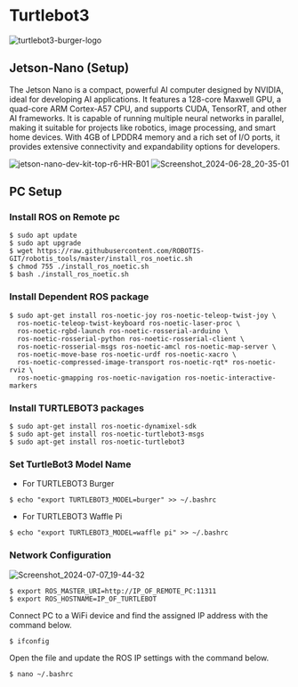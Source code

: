 # Turtlebot3

![turtlebot3-burger-logo](https://github.com/viendimine/Turtlebot3/assets/126682925/96abf169-3e25-451f-9c34-8007a8ec16fe)


## Jetson-Nano (Setup)
The Jetson Nano is a compact, powerful AI computer designed by NVIDIA, ideal for developing AI applications. It features a 128-core Maxwell GPU, a quad-core ARM Cortex-A57 CPU, and supports CUDA, TensorRT, and other AI frameworks. It is capable of running multiple neural networks in parallel, making it suitable for projects like robotics, image processing, and smart home devices. With 4GB of LPDDR4 memory and a rich set of I/O ports, it provides extensive connectivity and expandability options for developers.

![jetson-nano-dev-kit-top-r6-HR-B01](https://github.com/viendimine/Turtlebot3/assets/126682925/3bbf76df-2245-413d-a958-f4bbb80b0a59)
![Screenshot_2024-06-28_20-35-01](https://github.com/viendimine/Turtlebot3/assets/126682925/a0d93ee1-538e-4cce-8659-160fa4fdc438)

## PC Setup

### Install ROS on Remote pc
```
$ sudo apt update
$ sudo apt upgrade
$ wget https://raw.githubusercontent.com/ROBOTIS-GIT/robotis_tools/master/install_ros_noetic.sh
$ chmod 755 ./install_ros_noetic.sh 
$ bash ./install_ros_noetic.sh
```

### Install Dependent ROS package
```
$ sudo apt-get install ros-noetic-joy ros-noetic-teleop-twist-joy \
  ros-noetic-teleop-twist-keyboard ros-noetic-laser-proc \
  ros-noetic-rgbd-launch ros-noetic-rosserial-arduino \
  ros-noetic-rosserial-python ros-noetic-rosserial-client \
  ros-noetic-rosserial-msgs ros-noetic-amcl ros-noetic-map-server \
  ros-noetic-move-base ros-noetic-urdf ros-noetic-xacro \
  ros-noetic-compressed-image-transport ros-noetic-rqt* ros-noetic-rviz \
  ros-noetic-gmapping ros-noetic-navigation ros-noetic-interactive-markers
```

### Install TURTLEBOT3 packages
```
$ sudo apt-get install ros-noetic-dynamixel-sdk
$ sudo apt-get install ros-noetic-turtlebot3-msgs
$ sudo apt-get install ros-noetic-turtlebot3
```
### Set TurtleBot3 Model Name
* For TURTLEBOT3 Burger
```
$ echo "export TURTLEBOT3_MODEL=burger" >> ~/.bashrc
```
* For TURTLEBOT3 Waffle Pi
```
$ echo "export TURTLEBOT3_MODEL=waffle pi" >> ~/.bashrc
```
### Network Configuration

![Screenshot_2024-07-07_19-44-32](https://github.com/viendimine/Turtlebot3/assets/126682925/495851e4-7389-4502-bfff-d3c158815c80)

```
$ export ROS_MASTER_URI=http://IP_OF_REMOTE_PC:11311
$ export ROS_HOSTNAME=IP_OF_TURTLEBOT
```
Connect PC to a WiFi device and find the assigned IP address with the command below.
```
$ ifconfig
```

Open the file and update the ROS IP settings with the command below.

```
$ nano ~/.bashrc
```
